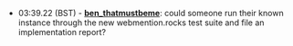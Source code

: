 * <a id="03:39.22">03:39.22 (BST)</a> - __[ben_thatmustbeme](https://github.com/ben_thatmustbeme)__: could someone run their known instance through the new webmention.rocks test suite and file an implementation report?
